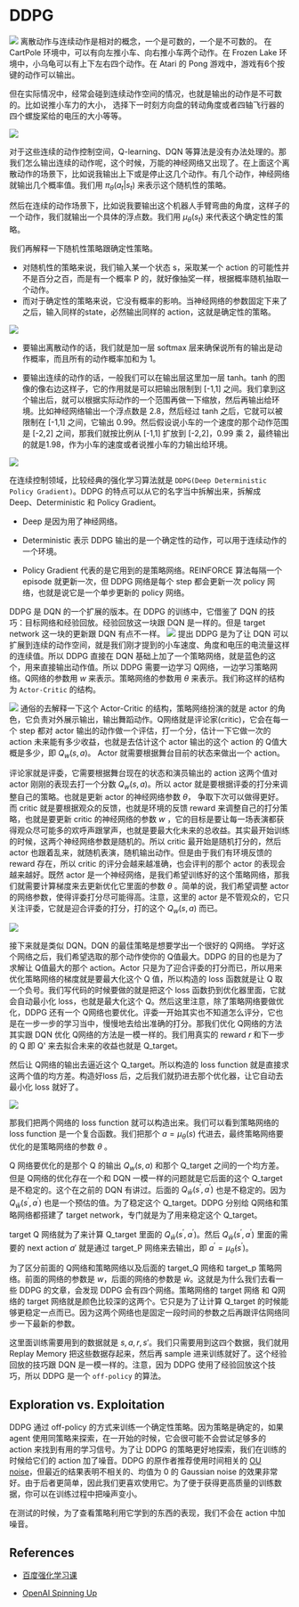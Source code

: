 # DDPG

![](img/9.1.png)
离散动作与连续动作是相对的概念，一个是可数的，一个是不可数的。 在 CartPole 环境中，可以有向左推小车、向右推小车两个动作。在 Frozen Lake 环境中，小乌龟可以有上下左右四个动作。在 Atari 的 Pong 游戏中，游戏有6个按键的动作可以输出。

但在实际情况中，经常会碰到连续动作空间的情况，也就是输出的动作是不可数的。比如说推小车力的大小， 选择下一时刻方向盘的转动角度或者四轴飞行器的四个螺旋桨给的电压的大小等等。

![](img/9.2.png)

对于这些连续的动作控制空间，Q-learning、DQN 等算法是没有办法处理的。那我们怎么输出连续的动作呢，这个时候，万能的神经网络又出现了。在上面这个离散动作的场景下，比如说我输出上下或是停止这几个动作。有几个动作，神经网络就输出几个概率值。我们用 $\pi_\theta(a_t|s_t)$ 来表示这个随机性的策略。

然后在连续的动作场景下，比如说我要输出这个机器人手臂弯曲的角度，这样子的一个动作，我们就输出一个具体的浮点数。我们用 $\mu_{\theta}(s_t)$ 来代表这个确定性的策略。

我们再解释一下随机性策略跟确定性策略。

* 对随机性的策略来说，我们输入某一个状态 s，采取某一个 action 的可能性并不是百分之百，而是有一个概率 P 的，就好像抽奖一样，根据概率随机抽取一个动作。
* 而对于确定性的策略来说，它没有概率的影响。当神经网络的参数固定下来了之后，输入同样的state，必然输出同样的 action，这就是确定性的策略。

![](img/9.3.png)

* 要输出离散动作的话，我们就是加一层 softmax 层来确保说所有的输出是动作概率，而且所有的动作概率加和为 1。

* 要输出连续的动作的话，一般我们可以在输出层这里加一层 tanh。tanh 的图像的像右边这样子，它的作用就是可以把输出限制到 [-1,1] 之间。我们拿到这个输出后，就可以根据实际动作的一个范围再做一下缩放，然后再输出给环境。比如神经网络输出一个浮点数是 2.8，然后经过 tanh 之后，它就可以被限制在 [-1,1] 之间，它输出 0.99。然后假设说小车的一个速度的那个动作范围是 [-2,2] 之间，那我们就按比例从 [-1,1] 扩放到 [-2,2]，0.99 乘 2，最终输出的就是1.98，作为小车的速度或者说推小车的力输出给环境。

![](img/9.4.png)

在连续控制领域，比较经典的强化学习算法就是 `DDPG(Deep Deterministic Policy Gradient)`。DDPG 的特点可以从它的名字当中拆解出来，拆解成 Deep、Deterministic 和 Policy Gradient。

* Deep 是因为用了神经网络。
* Deterministic 表示 DDPG 输出的是一个确定性的动作，可以用于连续动作的一个环境。

* Policy Gradient 代表的是它用到的是策略网络。REINFORCE 算法每隔一个 episode 就更新一次，但 DDPG 网络是每个 step 都会更新一次 policy 网络，也就是说它是一个单步更新的 policy 网络。

DDPG 是 DQN 的一个扩展的版本。在 DDPG 的训练中，它借鉴了 DQN 的技巧：目标网络和经验回放。经验回放这一块跟 DQN 是一样的。但是 target network 这一块的更新跟 DQN 有点不一样。
![](img/9.5.png)
提出 DDPG 是为了让 DQN 可以扩展到连续的动作空间，就是我们刚才提到的小车速度、角度和电压的电流量这样的连续值。所以 DDPG 直接在 DQN 基础上加了一个策略网络，就是蓝色的这个，用来直接输出动作值。所以 DDPG 需要一边学习 Q网络，一边学习策略网络。Q网络的参数用 $w$ 来表示。策略网络的参数用 $\theta$ 来表示。我们称这样的结构为 `Actor-Critic` 的结构。

![](img/9.6.png)
通俗的去解释一下这个 Actor-Critic 的结构，策略网络扮演的就是 actor 的角色，它负责对外展示输出，输出舞蹈动作。Q网络就是评论家(critic)，它会在每一个 step 都对 actor 输出的动作做一个评估，打一个分，估计一下它做一次的 action 未来能有多少收益，也就是去估计这个 actor 输出的这个 action 的 Q值大概是多少，即 $Q_w(s,a)$。 Actor 就需要根据舞台目前的状态来做出一个 action。

评论家就是评委，它需要根据舞台现在的状态和演员输出的 action 这两个值对 actor 刚刚的表现去打一个分数 $Q_w(s,a)$。所以 actor 就是要根据评委的打分来调整自己的策略。也就是更新 actor 的神经网络参数 $\theta$， 争取下次可以做得更好。而 critic 就是要根据观众的反馈，也就是环境的反馈 reward 来调整自己的打分策略，也就是要更新 critic 的神经网络的参数 $w$ ，它的目标是要让每一场表演都获得观众尽可能多的欢呼声跟掌声，也就是要最大化未来的总收益。其实最开始训练的时候，这两个神经网络参数是随机的。所以 critic 最开始是随机打分的，然后 actor 也跟着乱来，就随机表演，随机输出动作。但是由于我们有环境反馈的 reward 存在，所以 critic 的评分会越来越准确，也会评判的那个 actor 的表现会越来越好。既然 actor 是一个神经网络，是我们希望训练好的这个策略网络，那我们就需要计算梯度来去更新优化它里面的参数 $\theta$ 。简单的说，我们希望调整 actor 的网络参数，使得评委打分尽可能得高。注意，这里的 actor 是不管观众的，它只关注评委，它就是迎合评委的打分，打的这个 $Q_w(s,a)$ 而已。

![](img/9.7.png)

接下来就是类似 DQN。DQN 的最佳策略是想要学出一个很好的 Q网络。 学好这个网络之后，我们希望选取的那个动作使你的 Q值最大。DDPG 的目的也是为了求解让 Q值最大的那个 action。Actor 只是为了迎合评委的打分而已，所以用来优化策略网络的梯度就是要最大化这个 Q 值，所以构造的 loss 函数就是让 Q 取一个负号。我们写代码的时候要做的就是把这个 loss 函数扔到优化器里面，它就会自动最小化 loss，也就是最大化这个 Q。然后这里注意，除了策略网络要做优化，DDPG 还有一个 Q网络也要优化。评委一开始其实也不知道怎么评分，它也是在一步一步的学习当中，慢慢地去给出准确的打分。那我们优化 Q网络的方法其实跟 DQN 优化 Q网络的方法是一模一样的。我们用真实的 reward $r$ 和下一步的 Q 即 Q' 来去拟合未来的收益也就是 Q_target。

然后让 Q网络的输出去逼近这个 Q_target。所以构造的 loss function 就是直接求这两个值的均方差。构造好loss 后，之后我们就扔进去那个优化器，让它自动去最小化 loss 就好了。

![](img/9.8.png)

那我们把两个网络的 loss function 就可以构造出来。我们可以看到策略网络的 loss function 是一个复合函数。我们把那个 $a = \mu_\theta(s)$ 代进去，最终策略网络要优化的是策略网络的参数  $\theta$ 。

Q 网络要优化的是那个 Q 的输出 $Q_w(s,a)$ 和那个 Q_target 之间的一个均方差。但是 Q网络的优化存在一个和 DQN 一模一样的问题就是它后面的这个 Q_target 是不稳定的。这个在之前的 DQN 有讲过。后面的 $Q_{\bar{w}}\left(s^{\prime}, a^{\prime}\right)$ 也是不稳定的。因为 $Q_{\bar{w}}\left(s^{\prime}, a^{\prime}\right)$ 也是一个预估的值。为了稳定这个 Q_target。DDPG 分别给 Q网络和策略网络都搭建了 target network，专门就是为了用来稳定这个 Q_target。


target Q 网络就为了来计算 Q_target 里面的 $Q_{\bar{w}}\left(s^{\prime}, a^{\prime}\right)$。然后 $Q_{\bar{w}}\left(s^{\prime}, a^{\prime}\right)$  里面的需要的 next action $a'$  就是通过 target_P 网络来去输出，即 $a^{\prime}=\mu_{\bar{\theta}}\left(s^{\prime}\right)$。

为了区分前面的 Q网络和策略网络以及后面的 target_Q 网络和 target_p 策略网络。前面的网络的参数是 $w$，后面的网络的参数是 $\bar{w}$。这就是为什么我们去看一些 DDPG 的文章，会发现 DDPG 会有四个网络。策略网络的 target 网络 和 Q网络的 target 网络就是颜色比较深的这两个。它只是为了让计算 Q_target 的时候能够更稳定一点而已。因为这两个网络也是固定一段时间的参数之后再跟评估网络同步一下最新的参数。

这里面训练需要用到的数据就是 $s,a,r,s'$。我们只需要用到这四个数据，我们就用 Replay Memory 把这些数据存起来，然后再 sample 进来训练就好了。这个经验回放的技巧跟 DQN 是一模一样的。注意，因为 DDPG 使用了经验回放这个技巧，所以 DDPG 是一个 `off-policy` 的算法。

## Exploration vs. Exploitation
DDPG 通过 off-policy 的方式来训练一个确定性策略。因为策略是确定的，如果 agent 使用同策略来探索，在一开始的时候，它会很可能不会尝试足够多的 action 来找到有用的学习信号。为了让 DDPG 的策略更好地探索，我们在训练的时候给它们的 action 加了噪音。DDPG 的原作者推荐使用时间相关的 [OU noise](https://en.wikipedia.org/wiki/Ornstein–Uhlenbeck_process)，但最近的结果表明不相关的、均值为 0 的 Gaussian noise 的效果非常好。由于后者更简单，因此我们更喜欢使用它。为了便于获得更高质量的训练数据，你可以在训练过程中把噪声变小。

在测试的时候，为了查看策略利用它学到的东西的表现，我们不会在 action 中加噪音。

## References

* [百度强化学习课](https://aistudio.baidu.com/aistudio/education/lessonvideo/460292)

* [OpenAI Spinning Up ](https://spinningup.openai.com/en/latest/algorithms/ddpg.html#)

  





